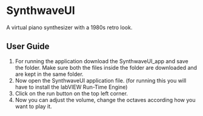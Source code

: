 # SynthwaveUI
A virtual piano synthesizer with a 1980s retro look.

## User Guide
1) For running the application download the SynthwaveUI_app and save the folder. Make sure both the files inside the folder are downloaded and are kept in the same folder. 
2) Now open the SynthwaveUI application file. (for running this you will have to install the labVIEW Run-Time Engine)
3) Click on the run button on the top left corner. 
4) Now you can adjust the volume, change the octaves according how you want to play it.
